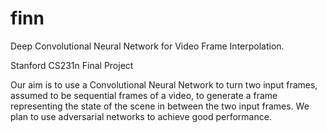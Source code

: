 # finn
Deep Convolutional Neural Network for Video Frame Interpolation.

Stanford CS231n Final Project

Our aim is to use a Convolutional Neural Network to turn two input frames,
assumed to be sequential frames of a video, to generate a frame representing the
state of the scene in between the two input frames. We plan to use adversarial
networks to achieve good performance.
